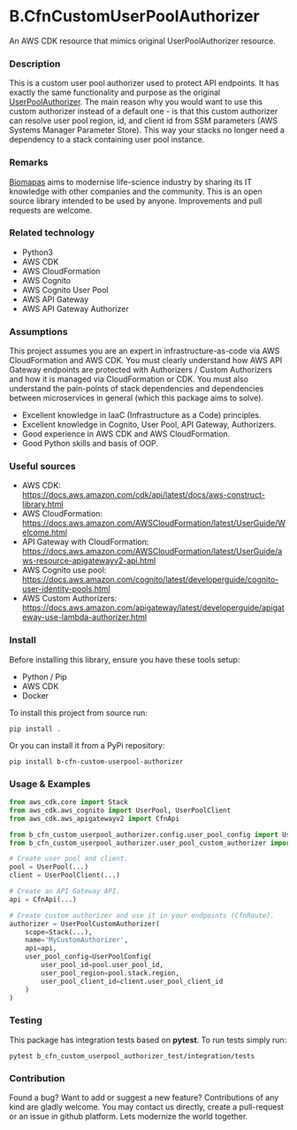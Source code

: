 # B.CfnCustomUserPoolAuthorizer

An AWS CDK resource that mimics original UserPoolAuthorizer resource.

### Description

This is a custom user pool authorizer used to protect API endpoints.
It has exactly the same functionality and purpose as the original 
[UserPoolAuthorizer](https://docs.aws.amazon.com/AWSCloudFormation/latest/UserGuide/aws-resource-apigatewayv2-authorizer.html).
The main reason why you would want to use this custom authorizer instead
of a default one - is that this custom authorizer can resolve user pool
region, id, and client id from SSM parameters (AWS Systems Manager Parameter Store).
This way your stacks no longer need a dependency to a stack containing user pool instance.

### Remarks

[Biomapas](https://www.biomapas.com/) aims to modernise life-science industry by sharing its IT knowledge with other companies and the community. 
This is an open source library intended to be used by anyone. 
Improvements and pull requests are welcome. 

### Related technology

- Python3
- AWS CDK
- AWS CloudFormation
- AWS Cognito
- AWS Cognito User Pool
- AWS API Gateway
- AWS API Gateway Authorizer


### Assumptions

This project assumes you are an expert in infrastructure-as-code via AWS CloudFormation and AWS CDK.
You must clearly understand how AWS API Gateway endpoints are protected with Authorizers / Custom Authorizers
and how it is managed via CloudFormation or CDK. You must also understand the pain-points
of stack dependencies and dependencies between microservices in general (which this package aims to solve). 

- Excellent knowledge in IaaC (Infrastructure as a Code) principles.
- Excellent knowledge in Cognito, User Pool, API Gateway, Authorizers.  
- Good experience in AWS CDK and AWS CloudFormation.
- Good Python skills and basis of OOP.

### Useful sources

- AWS CDK:<br>https://docs.aws.amazon.com/cdk/api/latest/docs/aws-construct-library.html
- AWS CloudFormation:<br>https://docs.aws.amazon.com/AWSCloudFormation/latest/UserGuide/Welcome.html
- API Gateway with CloudFormation:<br>https://docs.aws.amazon.com/AWSCloudFormation/latest/UserGuide/aws-resource-apigatewayv2-api.html
- AWS Cognito use pool:<br>https://docs.aws.amazon.com/cognito/latest/developerguide/cognito-user-identity-pools.html
- AWS Custom Authorizers:<br>https://docs.aws.amazon.com/apigateway/latest/developerguide/apigateway-use-lambda-authorizer.html

### Install

Before installing this library, ensure you have these tools setup:

- Python / Pip
- AWS CDK
- Docker

To install this project from source run:

```
pip install .
```


Or you can install it from a PyPi repository:

```
pip install b-cfn-custom-userpool-authorizer
```


### Usage & Examples

```python
from aws_cdk.core import Stack
from aws_cdk.aws_cognito import UserPool, UserPoolClient
from aws_cdk.aws_apigatewayv2 import CfnApi

from b_cfn_custom_userpool_authorizer.config.user_pool_config import UserPoolConfig
from b_cfn_custom_userpool_authorizer.user_pool_custom_authorizer import UserPoolCustomAuthorizer

# Create user pool and client.
pool = UserPool(...)
client = UserPoolClient(...)

# Create an API Gateway API.
api = CfnApi(...)

# Create custom authorizer and use it in your endpoints (CfnRoute).
authorizer = UserPoolCustomAuthorizer(
    scope=Stack(...),
    name='MyCustomAuthorizer',
    api=api,
    user_pool_config=UserPoolConfig(
        user_pool_id=pool.user_pool_id,
        user_pool_region=pool.stack.region,
        user_pool_client_id=client.user_pool_client_id
    )
)
```

### Testing

This package has integration tests based on **pytest**.
To run tests simply run:

```
pytest b_cfn_custom_userpool_authorizer_test/integration/tests
```

### Contribution

Found a bug? Want to add or suggest a new feature? 
Contributions of any kind are gladly welcome. 
You may contact us directly, create a pull-request or an issue in github platform. 
Lets modernize the world together.